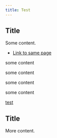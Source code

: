 ```yaml
---
title: Test
---
```


## Title

Some content.

- [Link to same page](/test)

<div>
some content

some content

some content

some content

  <a href="#aDiv">
    test
  </a>
</div>

## Title

More content.
